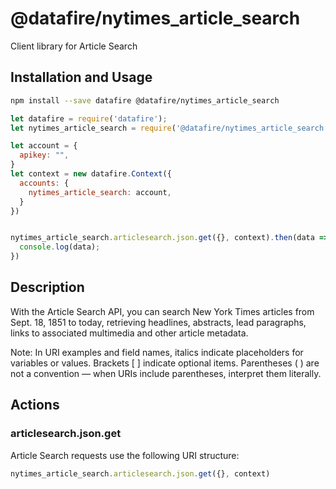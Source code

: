 # @datafire/nytimes_article_search

Client library for Article Search

## Installation and Usage
```bash
npm install --save datafire @datafire/nytimes_article_search
```

```js
let datafire = require('datafire');
let nytimes_article_search = require('@datafire/nytimes_article_search').actions;

let account = {
  apikey: "",
}
let context = new datafire.Context({
  accounts: {
    nytimes_article_search: account,
  }
})


nytimes_article_search.articlesearch.json.get({}, context).then(data => {
  console.log(data);
})
```

## Description
With the Article Search API, you can search New York Times articles from Sept. 18, 1851 to today, retrieving headlines, abstracts, lead paragraphs, links to associated multimedia and other article metadata.  

 Note: In URI examples and field names, italics indicate placeholders for variables or values. Brackets [ ] indicate optional items. Parentheses ( ) are not a convention — when URIs include parentheses, interpret them literally.

## Actions
### articlesearch.json.get
Article Search requests use the following URI structure:



```js
nytimes_article_search.articlesearch.json.get({}, context)
```



